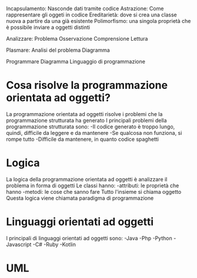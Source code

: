Incapsulamento: Nasconde dati tramite codice
Astrazione: Come rappresentare gli oggeti in codice
Ereditarietà: dove si crea una classe nuova a partire da una già esistente
Polimorfismo: una singola proprietà che è possibile inviare a oggetti distinti

Analizzare:
Problema
Osservazione
Comprensione
Lettura

Plasmare:
Analisi del problema
Diagramma

Programmare
Diagramma
Linguaggio di programmazione


# Cosa risolve la programmazione orientata ad oggetti?
La programmazione orientata ad oggetti risolve i problemi che la programmazione strutturata ha generato
I principali problemi della programmazione strutturata sono:
-Il codice generato è troppo lungo, quindi, difficile da leggere e da mantenere
-Se qualcosa non funziona, si rompe tutto
-Difficile da mantenere, in quanto codice spaghetti

# Logica
La logica della programmazione orientata ad oggetti è analizzare il problema in forma di oggetti
Le classi hanno:
-attributi: le proprietà che hanno
-metodi: le cose che sanno fare
Tutto l'insieme si chiama oggetto
Questa logica viene chiamata paradigma di programmazione

# Linguaggi orientati ad oggetti
I principali di linguaggi orientati ad oggetti sono:
-Java
-Php
-Python
-Javascript
-C#
-Ruby
-Kotlin

# UML